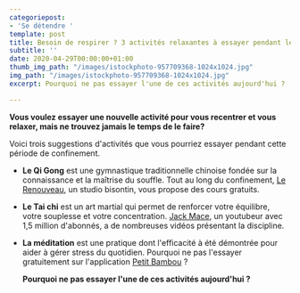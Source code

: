 ```yaml
---
categoriepost:
- 'Se détendre '
template: post
title: Besoin de respirer ? 3 activités relaxantes à essayer pendant le confinement
subtitle: ''
date: 2020-04-29T00:00:00+01:00
thumb_img_path: "/images/istockphoto-957709368-1024x1024.jpg"
img_path: "/images/istockphoto-957709368-1024x1024.jpg"
excerpt: Pourquoi ne pas essayer l'une de ces activités aujourd'hui ?

---
```

**Vous voulez essayer une nouvelle activité pour vous recentrer et vous relaxer, mais ne trouvez jamais le temps de le faire?** 

Voici trois suggestions d'activités que vous pourriez essayer pendant cette période de confinement. 

*  **Le Qi Gong** est une gymnastique traditionnelle chinoise fondée sur la connaissance et la maîtrise du souffle. Tout au long du confinement, [Le Renouveau](https://www.youtube.com/channel/UCOVfk8E4uw4qLZT2_kAq9Nw/videos), un studio bisontin, vous propose des cours gratuits. 
* **Le Tai chi** est un art martial qui permet de renforcer votre équilibre, votre souplesse et votre concentration. [Jack Mace]( https://www.youtube.com/watch?v=6w7IS8_UzHM), un youtubeur avec 1,5 million d'abonnés, a de nombreuses vidéos présentant la discipline.
* **La méditation** est une pratique dont l'efficacité à été démontrée pour aider à gérer stress du quotidien. Pourquoi ne pas l'essayer gratuitement sur l'application [Petit Bambou](https://www.petitbambou.com/fr/) ? 

  **Pourquoi ne pas essayer l'une de ces activités aujourd'hui ?**